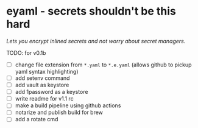 # eyaml - secrets shouldn't be this hard

*Lets you encrypt inlined secrets and not worry about secret managers.*

TODO:
for v0.1b
- [ ] change file extension from `*.yaml` to `*.e.yaml` (allows github to pickup yaml syntax highlighting)
- [ ] add setenv command
- [ ] add vault as keystore
- [ ] add 1password as a keystore
- [ ] write readme
for v1.1 rc
- [ ] make a build pipeline using github actions
- [ ] notarize and publish build for brew
- [ ] add a rotate cmd
